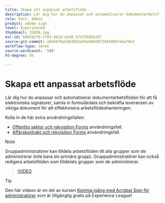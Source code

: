 ```yaml
---
title: Skapa ett anpassat arbetsflöde
description: Lär dig hur du anpassar och automatiserar dokumentarbetsflöden för att snabbt få elektroniska signaturer och samla in formulärdata
role: User, Admin
product: adobe sign
level: Experienced
thumbnail: 33656.jpg
exl-id: b892b278-cf83-461d-a548-57237b85b297
source-git-commit: a956bf6a54d392be58e609d872584906febaf0a7
workflow-type: tm+mt
source-wordcount: '149'
ht-degree: 0%

---
```


# Skapa ett anpassat arbetsflöde

Lär dig hur du anpassar och automatiserar dokumentarbetsflöden för att få elektroniska signaturer, samla in formulärdata och bekräfta leveransen av viktiga dokument för att effektivisera arbetsflödeshanteringen.

Kolla in de här extra användningsfallen:

* [Offentlig sektor och rekvisition Forms](https://experienceleague.adobe.com/docs/document-cloud-learn/sign-learning-hub/expand/recipes/gov/usecasegovcontracts.html?lang=en) användningsfall.
* [Affärskontrakt och rekvisition Forms](https://experienceleague.adobe.com/docs/document-cloud-learn/sign-learning-hub/expand/recipes/com/usecasecomcontracts.html?lang=en) användningsfall.

>[!NOTE]
>
>Gruppadministratörer kan tilldela arbetsflöden till alla grupper som de administrerar (inte bara sin primära grupp). Gruppadministratörer kan också redigera arbetsflöden som tilldelats grupper som de administrerar.

>[!VIDEO](https://video.tv.adobe.com/v/33656?hidetitle=true)

>[!TIP]
>
>Den här videon är en del av kursen [Komma igång med Acrobat Sign för administratörer](https://experienceleague.adobe.com/?recommended=Sign-A-1-2020.2) som är tillgänglig gratis på Experience League!
